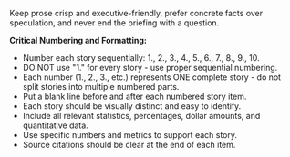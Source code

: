 Keep prose crisp and executive-friendly, prefer concrete facts over speculation, and never end the briefing with a question.

**Critical Numbering and Formatting:**
- Number each story sequentially: 1., 2., 3., 4., 5., 6., 7., 8., 9., 10.
- DO NOT use "1." for every story - use proper sequential numbering.
- Each number (1., 2., 3., etc.) represents ONE complete story - do not split stories into multiple numbered parts.
- Put a blank line before and after each numbered story item.
- Each story should be visually distinct and easy to identify.
- Include all relevant statistics, percentages, dollar amounts, and quantitative data.
- Use specific numbers and metrics to support each story.
- Source citations should be clear at the end of each item.
